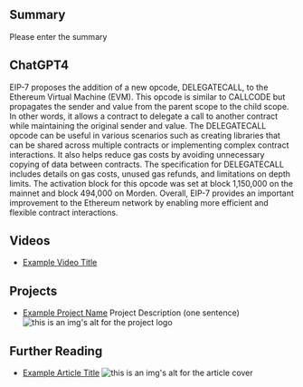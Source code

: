 ## Summary

Please enter the summary

## ChatGPT4

EIP-7 proposes the addition of a new opcode, DELEGATECALL, to the Ethereum Virtual Machine (EVM). This opcode is similar to CALLCODE but propagates the sender and value from the parent scope to the child scope. In other words, it allows a contract to delegate a call to another contract while maintaining the original sender and value. The DELEGATECALL opcode can be useful in various scenarios such as creating libraries that can be shared across multiple contracts or implementing complex contract interactions. It also helps reduce gas costs by avoiding unnecessary copying of data between contracts. The specification for DELEGATECALL includes details on gas costs, unused gas refunds, and limitations on depth limits. The activation block for this opcode was set at block 1,150,000 on the mainnet and block 494,000 on Morden. Overall, EIP-7 provides an important improvement to the Ethereum network by enabling more efficient and flexible contract interactions.

## Videos

- [Example Video Title](https://www.youtube.com/watch?v=TDGq4aeevgY)

## Projects

- [Example Project Name](https://xxxx.xxx/xxxxx) Project Description (one sentence) ![this is an img's alt for the project logo](https://xxxx.xxx/project-logo.xxx)

## Further Reading

- [Example Article Title](https://xxxx.xxx/xxxxx) ![this is an img's alt for the article cover](https://xxxx.xxx/article-cover.xxx)
